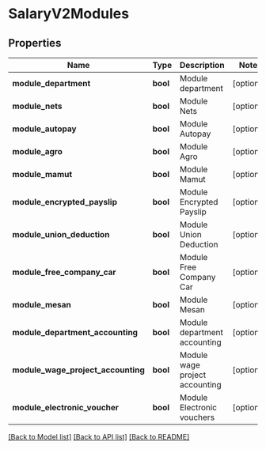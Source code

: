 # SalaryV2Modules

## Properties
Name | Type | Description | Notes
------------ | ------------- | ------------- | -------------
**module_department** | **bool** | Module department | [optional] 
**module_nets** | **bool** | Module Nets | [optional] 
**module_autopay** | **bool** | Module Autopay | [optional] 
**module_agro** | **bool** | Module Agro | [optional] 
**module_mamut** | **bool** | Module Mamut | [optional] 
**module_encrypted_payslip** | **bool** | Module Encrypted Payslip | [optional] 
**module_union_deduction** | **bool** | Module Union Deduction | [optional] 
**module_free_company_car** | **bool** | Module Free Company Car | [optional] 
**module_mesan** | **bool** | Module Mesan | [optional] 
**module_department_accounting** | **bool** | Module department accounting | [optional] 
**module_wage_project_accounting** | **bool** | Module wage project accounting | [optional] 
**module_electronic_voucher** | **bool** | Module Electronic vouchers | [optional] 

[[Back to Model list]](../README.md#documentation-for-models) [[Back to API list]](../README.md#documentation-for-api-endpoints) [[Back to README]](../README.md)


